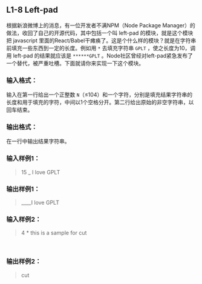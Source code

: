 ## L1-8 Left-pad

根据新浪微博上的消息，有一位开发者不满NPM（Node Package Manager）的做法，收回了自己的开源代码，其中包括一个叫 left-pad 的模块，就是这个模块把 javascript 里面的React/Babel干瘫痪了。这是个什么样的模块？就是在字符串前填充一些东西到一定的长度。例如用 `*` 去填充字符串 `GPLT` ，使之长度为10，调用 left-pad 的结果就应该是 `******GPLT` 。Node社区曾经对left-pad紧急发布了一个替代，被严重吐槽。下面就请你来实现一下这个模块。

### 输入格式：

输入在第一行给出一个正整数 `N`（≤104）和一个字符，分别是填充结果字符串的长度和用于填充的字符，中间以1个空格分开。第二行给出原始的非空字符串，以回车结束。

### 输出格式：

在一行中输出结果字符串。

### 输入样例1：

> 15 _
> I love GPLT 

### 输出样例1：

> ____I love GPLT

### 输入样例2：

> 4 *
> this is a sample for cut


​    

### 输出样例2：

> cut